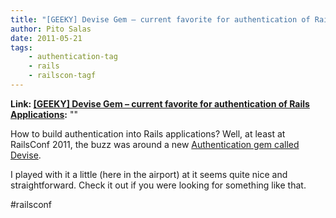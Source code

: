 ```yaml
---
title: "[GEEKY] Devise Gem – current favorite for authentication of Rails Applications"
author: Pito Salas
date: 2011-05-21
tags:
    - authentication-tag
    - rails
    - railscon-tagf
---
```


**Link: [[GEEKY] Devise Gem – current favorite for authentication of Rails Applications](None):** ""



How to build authentication into Rails applications? Well, at least at
RailsConf 2011, the buzz was around a new [Authentication gem called
Devise](<https://github.com/plataformatec/devise/wiki>).

I played with it a little (here in the airport) at it seems quite nice and
straightforward. Check it out if you were looking for something like that.

#railsconf


